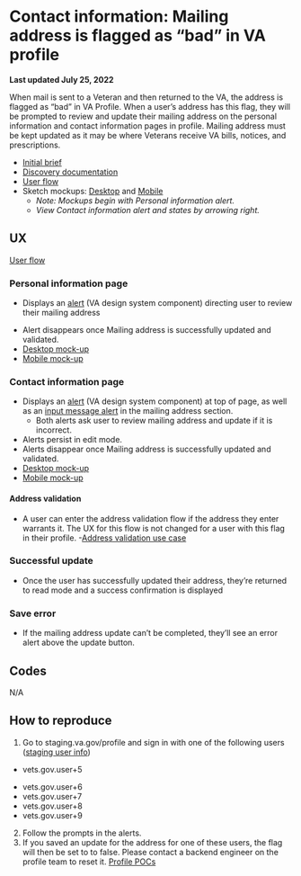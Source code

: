 # Contact information: Mailing address is flagged as “bad” in VA profile
**Last updated July 25, 2022**

When mail is sent to a Veteran and then returned to the VA, the address is flagged as “bad” in VA Profile. When a user’s address has this flag, they will be prompted to review and update their mailing address on the personal information and contact information pages in profile. Mailing address must be kept updated as it may be where Veterans receive VA bills, notices, and prescriptions.  

- [Initial brief](https://github.com/department-of-veterans-affairs/va.gov-team/blob/master/products/identity-personalization/profile/contact-information/bad-address-indicator/README.md)
- [Discovery documentation](https://github.com/department-of-veterans-affairs/va.gov-team/blob/master/products/identity-personalization/profile/contact-information/bad-address-indicator/discovery/documentation.md) 
- [User flow](https://www.sketch.com/s/59857eb5-d9f9-4145-99d3-d9a1de2d0655/a/7yPo0rZ)
- Sketch mockups: [Desktop](https://www.sketch.com/s/59857eb5-d9f9-4145-99d3-d9a1de2d0655/a/eKeeAl0) and [Mobile](https://www.sketch.com/s/59857eb5-d9f9-4145-99d3-d9a1de2d0655/a/wLqqgOp) 
	- _Note: Mockups begin with Personal information alert._ 
	- _View Contact information alert and states by arrowing right._

## UX
[User flow](https://www.sketch.com/s/59857eb5-d9f9-4145-99d3-d9a1de2d0655/v/7J9jY8/a/7yPo0rZ/)

### Personal information page
- Displays an [alert](https://design.va.gov/components/alert#warning-alert)  (VA design system component) directing user to review their mailing address
* Alert disappears once Mailing address is successfully updated and validated.
* [Desktop mock-up](https://www.sketch.com/s/59857eb5-d9f9-4145-99d3-d9a1de2d0655/a/eKeeAl0)   
* [Mobile mock-up](https://www.sketch.com/s/59857eb5-d9f9-4145-99d3-d9a1de2d0655/v/EPqp12/a/wLqqgOp/r/O8adb4) 
	
### Contact information page
* Displays an [alert](https://design.va.gov/components/alert#warning-alert) (VA design system component) at top of page, as well as an [input message alert](https://design.va.gov/components/form/input-message) in the mailing address section. 
	* Both alerts ask user to review mailing address and update if it is incorrect.
* Alerts persist in edit mode.
* Alerts disappear once Mailing address is successfully updated and validated.
* [Desktop mock-up](https://www.sketch.com/s/59857eb5-d9f9-4145-99d3-d9a1de2d0655/a/9P11OE7) 
* [Mobile mock-up](https://www.sketch.com/s/59857eb5-d9f9-4145-99d3-d9a1de2d0655/v/EPqp12/a/qe11qZk) 

#### Address validation
- A user can enter the address validation flow if the address they enter warrants it. The UX for this flow is not changed for a user with this flag in their profile.
-[Address validation use case](https://github.com/department-of-veterans-affairs/va.gov-team/blob/master/products/identity-personalization/profile/contact-information/use-cases/address-validation.md)

### Successful update
- Once the user has successfully updated their address, they’re returned to read mode and a success confirmation is displayed

### Save error
- If the mailing address update can’t be completed,  they’ll see an error alert above the update button.

## Codes
N/A

## How to reproduce
1. Go to staging.va.gov/profile and sign in with one of the following users ([staging user info](https://github.com/department-of-veterans-affairs/va.gov-team-sensitive/blob/master/Administrative/vagov-users/mvi-staging-users.csv))
- vets.gov.user+5
*  vets.gov.user+6
*  vets.gov.user+7
*  vets.gov.user+8
* vets.gov.user+9
2. Follow the prompts in the alerts.
3. If you saved an update for the address for one of these users, the flag will then be set to to false. Please contact a backend engineer on the profile team to reset it.  [Profile POCs](https://github.com/department-of-veterans-affairs/va.gov-team/tree/master/products/identity-personalization/profile#roles)



